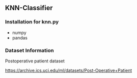 ## KNN-Classifier 
### Installation for knn.py
-  numpy
-  pandas
### Dataset Information
Postoperative patient dataset 

https://archive.ics.uci.edu/ml/datasets/Post-Operative+Patient
